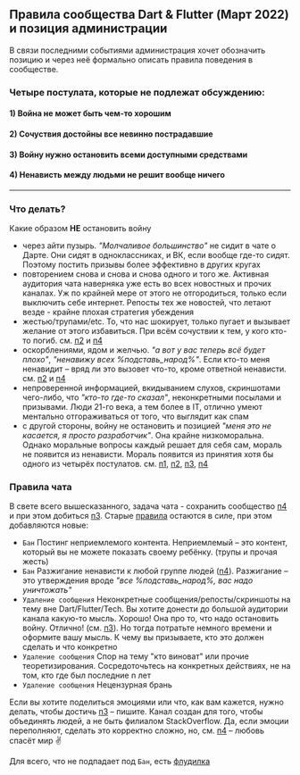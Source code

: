 ## Правила сообщества Dart & Flutter (Март 2022) и позиция администрации

В связи последними событиями администрация хочет обозначить позицию и через неё формально описать правила поведения в сообществе.  

### Четыре постулата, которые не подлежат обсуждению:
#### 1) Война не может быть чем-то хорошим
#### 2) Сочуствия достойны все невинно пострадавшие
#### 3) Войну нужно остановить всеми доступными средствами
#### 4) Ненависть между людьми не решит вообще ничего
-------
### Что делать?
Какие образом **НЕ** остановить войну
- через айти пузырь. *"Молчаливое большинство"* не сидит в чате о Дарте. Они сидят в одноклассниках, и ВК, если вообще где-то сидят. Поэтому постить призывы более эффективно в других кругах
- повторением снова и снова и снова одного и того же. Активная аудитория чата наверняка уже есть во всех новостных и прочих каналах. Уж по крайней мере от этого не отгородиться, только если выключить себе интернет. Репосты тех же новостей, что летают везде - крайне плохая стратегия убеждения
- жестью/трупами/etc. То, что нас шокирует, только пугает и вызывает желание от этого избавиться. При всём сочуствии к тем, у кого кто-то погиб. см. [п2](#2-сочуствия-достойны-все-невинно-пострадавшие) и [п4](#4-ненависть-между-людьми-не-решит-вообще-ничего)
- оскорблениями, ядом и желчью. *"а вот у вас теперь всё будет плохо"*, *"ненавижу всех %подставь_народ%"*. Если кто-то меня ненавидит – вряд ли это вызовет что-то, кроме ответной ненависти. см. [п2](#2-сочуствия-достойны-все-невинно-пострадавшие) и [п4](#4-ненависть-между-людьми-не-решит-вообще-ничего)
- непроверенной информацией, вкидыванием слухов, скриншотами чего-либо, что *"кто-то где-то сказал"*, неконкретными посылами и призывами. Люди 21-го века, а тем более в IT, отлично умеют ментально отгораживаться от того, что выглядит как спам
- с другой стороны, войну не остановить и позицией *"меня это не касается, я просто разработчик"*. Она крайне низкоморальна. Однако моральные вопросы каждый решает для себя сам, мораль не появится из ненависти. Мораль появится из принятия хотя бы одного из четырёх постулатов. см. [п1](#1-война-не-может-быть-чем-то-хорошим), [п2](#2-сочуствия-достойны-все-невинно-пострадавшие), [п3](#3-войну-нужно-остановить-всеми-доступными-средствами), [п4](#4-ненависть-между-людьми-не-решит-вообще-ничего)

### Правила чата
В свете всего вышесказанного, задача чата - сохранить сообщество [п4](#4-ненависть-между-людьми-не-решит-вообще-ничего) и при этом добиться [п3](#3-войну-нужно-остановить-всеми-доступными-средствами). Старые [правила](https://github.com/rudart/community/blob/master/chat_rules.md) остаются в силе, при этом добавляются новые:
- `Бан` Постинг неприемлемого контента. Неприемлемый – это контент, который вы не можете показать своему ребёнку. (трупы и прочая жесть)
- `Бан` Разжигание ненависти к любой группе людей ([п4](#4-ненависть-между-людьми-не-решит-вообще-ничего)). Разжигание – это утверждения вроде *"все %подставь_народ%, вас надо уничтожать"*
- `Удаление сообщения` Неконкретные сообщения/репосты/скриншоты на тему вне Dart/Flutter/Tech. Вы хотите донести до большой аудитории канала какую-то мысль. Хорошо! Она про то, что надо остановить войну. Отлично! (см. [п3](#3-войну-нужно-остановить-всеми-доступными-средствами)). Но тогда потратьте немного времени и оформите вашу мысль. К чему вы призываете, кто это должен сделать и что конкретно 
- `Удаление сообщения` Спор на тему "кто виноват" или прочие теоретизирования. Сосредоточьтесь на конкретных действиях, не на том, кто где был последние n лет
- `Удаление сообщения` Нецензурная брань

Если вы хотите поделиться эмоциями или что, как вам кажется, нужно делать, чтобы достичь [п3](#3-войну-нужно-остановить-всеми-доступными-средствами) – пишите. Канал создан для того, чтобы объединять людей, а не быть филиалом StackOverflow. Да, если эмоции переполняют, сделать это корректно сложно, но, см. [п4](#4-ненависть-между-людьми-не-решит-вообще-ничего) – любовь спасёт мир ✌️

Для всего, что не подпадает под `Бан`, есть [флудилка](https://t.me/+5JaemRp7zLQxZTZi)
